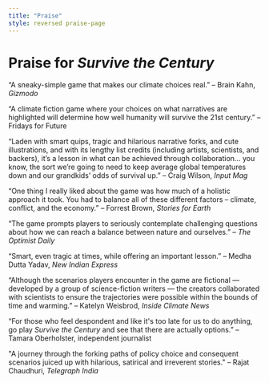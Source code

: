 ```yaml
---
title: "Praise"
style: reversed praise-page
---
```


# Praise for *Survive the Century*

“A sneaky-simple game that makes our climate choices real.” – Brain Kahn, *Gizmodo*

“A climate fiction game where your choices on what narratives are highlighted will determine how well humanity will survive the 21st century.” – Fridays for Future

“Laden with smart quips, tragic and hilarious narrative forks, and cute illustrations, and with its lengthy list credits (including artists, scientists, and backers), it’s a lesson in what can be achieved through collaboration... you know, the sort we’re going to need to keep average global temperatures down and our grandkids’ odds of survival up.” – Craig Wilson, *Input Mag*

“One thing I really liked about the game was how much of a holistic approach it took. You had to balance all of these different factors – climate, conflict, and the economy.” – Forrest Brown, *Stories for Earth*

“The game prompts players to seriously contemplate challenging questions about how we can reach a balance between nature and ourselves.” – *The Optimist Daily*

“Smart, even tragic at times, while offering an important lesson.” – Medha Dutta Yadav, *New Indian Express*

“Although the scenarios players encounter in the game are fictional — developed by a group of science-fiction writers — the creators collaborated with scientists to ensure the trajectories were possible within the bounds of time and warming.” – Katelyn Weisbrod, *Inside Climate News*

“For those who feel despondent and like it's too late for us to do anything, go play *Survive the Century* and see that there are actually options.” – Tamara Oberholster, independent journalist

"A journey through the forking paths of policy choice and consequent scenarios juiced up with hilarious, satirical and irreverent stories." – Rajat Chaudhuri, *Telegraph India*
